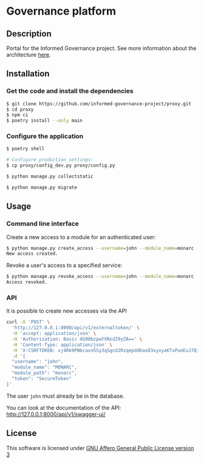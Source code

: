 # Governance platform

## Description

Portal for the Informed Governance project.
See more information about the architecture
[here](https://github.com/informed-governance-project/architecture#overview).


## Installation

### Get the code and install the dependencies

```bash
$ git clone https://github.com/informed-governance-project/proxy.git
$ cd proxy
$ npm ci
$ poetry install --only main
```

### Configure the application

```bash
$ poetry shell

# Configure production settings:
$ cp proxy/config_dev.py proxy/config.py

$ python manage.py collectstatic

$ python manage.py migrate
```


## Usage

### Command line interface

Create a new access to a module for an authenticated user:

```bash
$ python manage.py create_access --username=john --module_name=monarc --module_path=monarc --token=SecureToken
New access created.
```

Revoke a user's access to a specified service:

```bash
$ python manage.py revoke_access --username=john --module_name=monarc
Access revoked.
```

### API

It is possible to create new accesses via the API

```bash
curl -X 'POST' \
  'http://127.0.0.1:8000/api/v1/externaltoken/' \
  -H 'accept: application/json' \
  -H 'Authorization: Basic dG90bzpwYXNzd29yZA==' \
  -H 'Content-Type: application/json' \
  -H 'X-CSRFTOKEN: xj4Rk9PNbcavn5Sy3qSgnX2RzqepddKaxO3xyxyaKTxPueEuJ7QihevwJJjF2swa' \
  -d '{
  "username": "john",
  "module_name": "MONARC",
  "module_path": "monarc",
  "token": "SecureToken"
}'
```

The user ``john`` must already be in the database.

You can look at the documentation of the API:
http://127.0.0.1:8000/api/v1/swagger-ui/



## License

This software is licensed under
[GNU Affero General Public License version 3](https://www.gnu.org/licenses/agpl-3.0.html)
